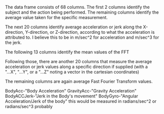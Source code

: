 The data frame consists of 68 columns.  The first 2 columns identify the subject and the action being performed.  The remaining columns identify the average value taken for the specific measurement.


The next 20 columns identify average acceleration or jerk along the X-direction, Y-direction, or Z-direction, according to what the acceleration is attributed to. I believe this to be in m/sec^2 for acceleration and m/sec^3 for the jerk.

The following 13 columns identify the mean values of the FFT

Following those, there are another 20 columns that measure the average acceleration or jerk values along a specific direction if supplied (with a "...X", "...Y", or a "...Z" noting a vector in the cartesian coordinates)

The remaining columns are again average Fast Fourier Transform values.

BodyAcc-"Body Acceleration"
GravityAcc-"Gravity Acceleration"
BodyACCJerk-"Jerk in the Body's movement"
BodyGyro-"Angular Acceleration/Jerk of the body" this would be measured in radians/sec^2 or radians/sec^3 probably

